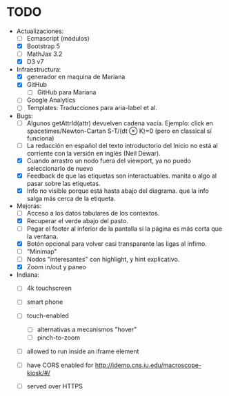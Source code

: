 TODO
====

- Actualizaciones:
  - [ ] Ecmascript (módulos)
  - [x] Bootstrap 5
  - [ ] MathJax 3.2
  - [x] D3 v7

- Infraestructura:
  - [x] generador en maquina de Mariana
  - [x] GitHub
    - [ ] GitHub para Mariana
  - [ ] Google Analytics
  - [ ] Templates: Traducciones para aria-label et al.

- Bugs:
  - [ ] Algunos getAttrId(attr) devuelven cadena vacía.
        Ejemplo: click en spacetimes/Newton-Cartan S-T/(dt ⊗ K)=0 (pero en classical sí funciona)
  - [ ] La redacción en español del texto introductorio del Inicio no
        está al corriente con la versión en inglés (Neil Dewar).
  - [x] Cuando arrastro un nodo fuera del viewport, ya no puedo seleccionarlo de nuevo
  - [x] Feedback de que las etiquetas son interactuables. manita o algo al pasar sobre las etiquetas.
  - [x] Info no visible porque está hasta abajo del diagrama. que la info salga más cerca de la etiqueta.

- Mejoras:
  - [ ] Acceso a los datos tabulares de los contextos.
  - [x] Recuperar el verde abajo del pasto.
  - [ ] Pegar el footer al inferior de la pantalla si la página es más
        corta que la ventana.
  - [x] Botón opcional para volver casi transparente las ligas al ínfimo. 
  - [ ] "Minimap"
  - [ ] Nodos "interesantes" con highlight, y hint explicativo.
  - [x] Zoom in/out y paneo

- Indiana:
  - [ ] 4k touchscreen
  - [ ] smart phone
  - [ ] touch-enabled
    - [ ] alternativas a mecanismos "hover"
    - [ ] pinch-to-zoom
  - [ ] allowed to run inside an iframe element
  - [ ] have CORS enabled for http://idemo.cns.iu.edu/macroscope-kiosk/#/
  - [ ] served over HTTPS
  
